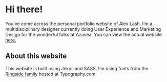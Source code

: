 # Hi there!
You’ve come across the personal portfolio website of Alex Lash. I’m a multidisciplinary designer currently doing User Experience and Marketing Design for the wonderful folks at Azavea. You can view the actual website [here.](www.alexlashdesign.com)

## About this website
This website is built using Jekyll and SASS. I’m using fonts from the [Ringside family](https://www.typography.com/fonts/ringside/overview) hosted at Typography.com.
